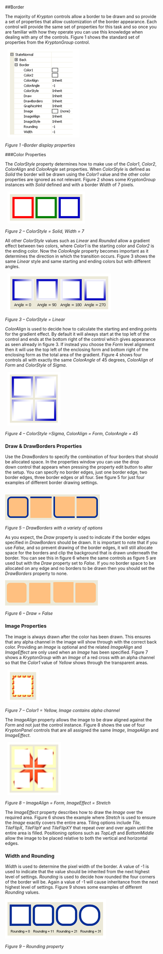 ##Border

The majority of *Krypton* controls allow a border to be drawn and so provide a
set of properties that allow customization of the border appearance. Each
control will provide the same set of properties for this task and so once you
are familiar with how they operate you can use this knowledge when dealing with
any of the controls. Figure 1 shows the standard set of properties from the
*KryptonGroup* control.

 
![*Figure 1 –Border display properties*](images\BorderProperties.png)

*Figure 1 –Border display properties*

###Color Properties

The *ColorStyle* property determines how to make use of the *Color1*, *Color2*,
*ColorAlign* and *ColorAngle* set properties. When *ColorStyle* is defined as
*Solid* the border will be drawn using the *Color1* value and the other color
properties are ignored as not relevant. Figure 2 shows some *KryptonGroup*
instances with *Solid* defined and with a border *Width* of 7 pixels.

 
![*Figure 2 – ColorStyle = Solid, Width = 7*](images\BorderSolid.png)

*Figure 2 – ColorStyle = Solid, Width = 7*

All other *ColorStyle* values such as *Linear* and *Rounded* allow a gradient
effect between two colors, where *Color1* is the starting color and *Color2* is
the ending color. Now the *ColorAngle* property becomes important as it
determines the direction in which the transition occurs. Figure 3 shows the same
*Linear* style and same starting and ending colors but with different angles.

 
![*Figure 3 – ColorStyle = Linear*](images\BorderAngle.png)

*Figure 3 – ColorStyle = Linear*

*ColorAlign* is used to decide how to calculate the starting and ending points
for the gradient effect. By default it will always start at the top left of the
control and ends at the bottom right of the control which gives appearance as
seen already in figure 3. If instead you choose the *Form* level alignment then
it will use the top left of the enclosing form and bottom right of the enclosing
form as the total area of the gradient. Figure 4 shows four controls all with
exactly the same *ColorAngle* of 45 degrees, *ColorAlign* of *Form* and
*ColorStyle* of *Sigma*.

 
![*Figure 4 – ColorStyle =Sigma, ColorAlign = Form, ColorAngle = 45*](images\BorderAlign.png)

*Figure 4 – ColorStyle =Sigma, ColorAlign = Form, ColorAngle = 45*

### Draw & DrawBorders Properties
  
Use the *DrawBorders* to specify the combination of four borders that should be
allocated space. In the properties window you can use the drop down control that
appears when pressing the property edit button to alter the setup. You
can specify no border edges, just one border edge, two border edges, three
border edges or all four. See figure 5 for just four examples of different
border drawing settings.  
  
   
![*Figure 5 – DrawBorders with a variety of options*](images\BackgroundBorders1.png)

*Figure 5 – DrawBorders with a variety of options*  
  
As you expect, the *Draw* property is used to indicate if the border edges
specified in *DrawBorders* should be drawn. It is important to note that if you
use *False,* and so prevent drawing of the border edges, it will still allocate
space for the borders and clip the background that is drawn underneath the
border. You can see this in figure 6 where the same controls as figure 5 are
used but with the *Draw* property set to *False*. If you no border space to be
allocated on any edge and no borders to be drawn then you should set the
*DrawBorders* property to none.  

![*Figure 6 – Draw = False*](images\BackgroundBorders2.png)
  
*Figure 6 – Draw = False*

### Image Properties

The image is always drawn after the color has been drawn. This ensures that any
alpha channel in the image will show through with the correct back color.
Providing an *Image* is optional and the related *ImageAlign* and *ImageEffect*
are only used when an *Image* has been specified. Figure 7 shows a
*KryptonGroup* with an *Image* of a red cross with an alpha channel so that the
*Color1* value of *Yellow* shows through the transparent areas.

 
![*Figure 7 – Color1 = Yellow, Image contains alpha channel*](images\BorderImage.png)

*Figure 7 – Color1 = Yellow, Image contains alpha channel*

The *ImageAlign* property allows the image to be draw aligned against the *Form*
and not just the control instance. Figure 8 shows the use of four *KryptonPanel*
controls that are all assigned the same *Image*, *ImageAlign* and *ImageEffect*.

 
![*Figure 8 – ImageAlign = Form, ImageEffect = Stretch*](images\BorderEffect.png)

*Figure 8 – ImageAlign = Form, ImageEffect = Stretch*


The *ImageEffect* property describes how to draw the *Image* over the required
area. Figure 6 shows the example where *Stretch* is used to ensure the *Image*
exactly covers the entire area. Tiling options include *Tile*, *TileFlipX*,
*TileFlipY* and *TileFlipXY* that repeat over and over again until the entire
area is filled. Positioning options such as *TopLeft* and *BottomMiddle* allow
the image to be placed relative to both the vertical and horizontal edges.

### Width and Rounding

*Width* is used to determine the pixel width of the border. A value of -1 is
used to indicate that the value should be inherited from the next highest level
of settings. *Rounding* is used to decide how rounded the four corners of the
border will be. Again a value of -1 will cause inheritance from the next highest
level of settings. Figure 9 shows some examples of different *Rounding* values.

![*Figure 9 – Rounding property*](images\BorderRounding.png)

*Figure 9 – Rounding property*
